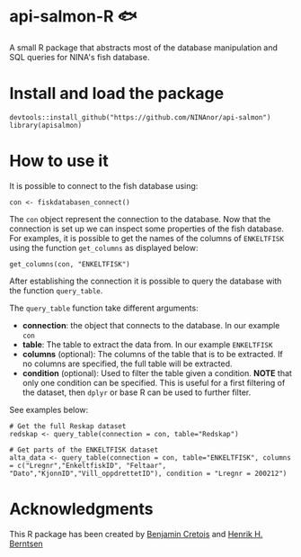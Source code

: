 # api-salmon-R :fish:

A small R package that abstracts most of the database manipulation and SQL queries for
NINA's fish database.

# Install and load the package

```
devtools::install_github("https://github.com/NINAnor/api-salmon")
library(apisalmon)
```

# How to use it

It is possible to connect to the fish database using:

```
con <- fiskdatabasen_connect()
```

The `con` object represent the connection to the database. Now that the connection is set up we can inspect some properties of the fish database.
For examples, it is possible to get the names of the columns of `ENKELTFISK` using the function `get_columns` as displayed below:

```
get_columns(con, "ENKELTFISK")
```

After establishing the connection it is possible to query the database with the function 
`query_table`. 

The `query_table` function take different arguments:

- **connection**: the object that connects to the database. In our example `con`
- **table**: The table to extract the data from. In our example `ENKELTFISK`
- **columns** (optional): The columns of the table that is to be extracted. If no columns are specified, the full table will be extracted.
- **condition** (optional): Used to filter the table given a condition. **NOTE** that only one condition can be specified. This is useful for a first filtering of the dataset, then `dplyr` or base R can be used to further filter.

See examples below:

```
# Get the full Reskap dataset
redskap <- query_table(connection = con, table="Redskap")

# Get parts of the ENKELTFISK dataset
alta_data <- query_table(connection = con, table="ENKELTFISK", columns = c("Lregnr","EnkeltfiskID", "Feltaar", "Dato","KjonnID","Vill_oppdrettetID"), condition = "Lregnr = 200212")
```

# Acknowledgments

This R package has been created by [Benjamin Cretois](https://www.nina.no/english/Contact/Employees/Employee-info?AnsattID=15849) and [Henrik H. Berntsen](https://www.nina.no/kontakt/Ansatte/Ansattinformasjon.aspx?AnsattID=15368)



